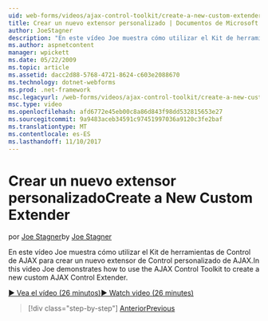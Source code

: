 ```yaml
---
uid: web-forms/videos/ajax-control-toolkit/create-a-new-custom-extender
title: Crear un nuevo extensor personalizado | Documentos de Microsoft
author: JoeStagner
description: "En este vídeo Joe muestra cómo utilizar el Kit de herramientas de Control de AJAX para crear un nuevo extensor de Control personalizado de AJAX."
ms.author: aspnetcontent
manager: wpickett
ms.date: 05/22/2009
ms.topic: article
ms.assetid: dacc2d88-5768-4721-8624-c603e2088670
ms.technology: dotnet-webforms
ms.prod: .net-framework
msc.legacyurl: /web-forms/videos/ajax-control-toolkit/create-a-new-custom-extender
msc.type: video
ms.openlocfilehash: afd6772e45eb00c8a86d843f98dd532815653e27
ms.sourcegitcommit: 9a9483aceb34591c97451997036a9120c3fe2baf
ms.translationtype: MT
ms.contentlocale: es-ES
ms.lasthandoff: 11/10/2017
---
```

<a name="create-a-new-custom-extender"></a><span data-ttu-id="0653a-103">Crear un nuevo extensor personalizado</span><span class="sxs-lookup"><span data-stu-id="0653a-103">Create a New Custom Extender</span></span>
====================
<span data-ttu-id="0653a-104">por [Joe Stagner](https://github.com/JoeStagner)</span><span class="sxs-lookup"><span data-stu-id="0653a-104">by [Joe Stagner](https://github.com/JoeStagner)</span></span>

<span data-ttu-id="0653a-105">En este vídeo Joe muestra cómo utilizar el Kit de herramientas de Control de AJAX para crear un nuevo extensor de Control personalizado de AJAX.</span><span class="sxs-lookup"><span data-stu-id="0653a-105">In this video Joe demonstrates how to use the AJAX Control Toolkit to create a new custom AJAX Control Extender.</span></span>

[<span data-ttu-id="0653a-106">&#9654; Vea el vídeo (26 minutos)</span><span class="sxs-lookup"><span data-stu-id="0653a-106">&#9654; Watch video (26 minutes)</span></span>](https://channel9.msdn.com/Blogs/ASP-NET-Site-Videos/create-a-new-custom-extender)

>[!div class="step-by-step"]
[<span data-ttu-id="0653a-107">Anterior</span><span class="sxs-lookup"><span data-stu-id="0653a-107">Previous</span></span>](editor-control-custom.md)
